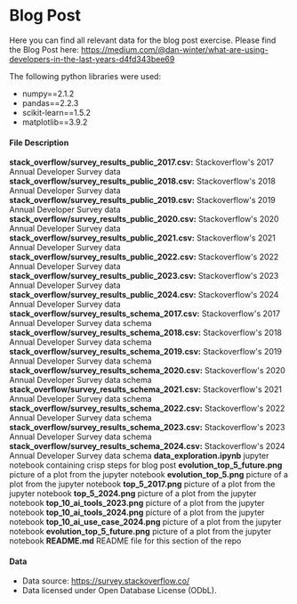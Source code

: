 # Blog Post

Here you can find all relevant data for the blog post exercise.
Please find the Blog Post here: https://medium.com/@dan-winter/what-are-using-developers-in-the-last-years-d4fd343bee69

The following python libraries were used:
- numpy==2.1.2
- pandas==2.2.3
- scikit-learn==1.5.2
- matplotlib==3.9.2

#### File Description

**stack_overflow/survey_results_public_2017.csv:** Stackoverflow's 2017 Annual Developer Survey data
**stack_overflow/survey_results_public_2018.csv:** Stackoverflow's 2018 Annual Developer Survey data
**stack_overflow/survey_results_public_2019.csv:** Stackoverflow's 2019 Annual Developer Survey data
**stack_overflow/survey_results_public_2020.csv:** Stackoverflow's 2020 Annual Developer Survey data
**stack_overflow/survey_results_public_2021.csv:** Stackoverflow's 2021 Annual Developer Survey data
**stack_overflow/survey_results_public_2022.csv:** Stackoverflow's 2022 Annual Developer Survey data
**stack_overflow/survey_results_public_2023.csv:** Stackoverflow's 2023 Annual Developer Survey data
**stack_overflow/survey_results_public_2024.csv:** Stackoverflow's 2024 Annual Developer Survey data
**stack_overflow/survey_results_schema_2017.csv:** Stackoverflow's 2017 Annual Developer Survey data schema
**stack_overflow/survey_results_schema_2018.csv:** Stackoverflow's 2018 Annual Developer Survey data schema
**stack_overflow/survey_results_schema_2019.csv:** Stackoverflow's 2019 Annual Developer Survey data schema
**stack_overflow/survey_results_schema_2020.csv:** Stackoverflow's 2020 Annual Developer Survey data schema
**stack_overflow/survey_results_schema_2021.csv:** Stackoverflow's 2021 Annual Developer Survey data schema
**stack_overflow/survey_results_schema_2022.csv:** Stackoverflow's 2022 Annual Developer Survey data schema
**stack_overflow/survey_results_schema_2023.csv:** Stackoverflow's 2023 Annual Developer Survey data schema
**stack_overflow/survey_results_schema_2024.csv:** Stackoverflow's 2024 Annual Developer Survey data schema
**data_exploration.ipynb** jupyter notebook containing crisp steps for blog post
**evolution_top_5_future.png** picture of a plot from the jupyter notebook
**evolution_top_5.png** picture of a plot from the jupyter notebook
**top_5_2017.png** picture of a plot from the jupyter notebook
**top_5_2024.png** picture of a plot from the jupyter notebook
**top_10_ai_tools_2023.png** picture of a plot from the jupyter notebook
**top_10_ai_tools_2024.png** picture of a plot from the jupyter notebook
**top_10_ai_use_case_2024.png** picture of a plot from the jupyter notebook
**evolution_top_5_future.png** picture of a plot from the jupyter notebook
**README.md** README file for this section of the repo

#### Data
- Data source: https://survey.stackoverflow.co/
- Data licensed under Open Database License (ODbL).